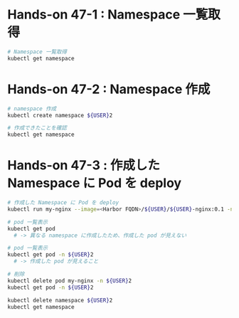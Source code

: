# Hands-on 47-1 : Namespace 一覧取得

```bash
# Namespace 一覧取得
kubectl get namespace
```

# Hands-on 47-2 : Namespace 作成

```bash
# namespace 作成
kubectl create namespace ${USER}2

# 作成できたことを確認
kubectl get namespace
```

# Hands-on 47-3 : 作成した Namespace に Pod を deploy

```bash
# 作成した Namespace に Pod を deploy
kubectl run my-nginx --image=<Harbor FQDN>/${USER}/${USER}-nginx:0.1 -n ${USER}2

# pod 一覧表示
kubectl get pod
  # -> 異なる namespace に作成したため、作成した pod が見えない

# pod 一覧表示
kubectl get pod -n ${USER}2
  # -> 作成した pod が見えること

# 削除
kubectl delete pod my-nginx -n ${USER}2
kubectl get pod -n ${USER}2

kubectl delete namespace ${USER}2
kubectl get namespace
```




